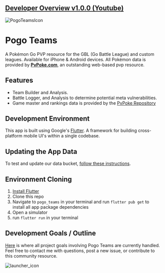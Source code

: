 ## [Developer Overview v1.0.0 (Youtube)](https://www.youtube.com/watch?v=Tk1y74eQEd4)

![PogoTeamsIcon](https://user-images.githubusercontent.com/41221800/143391296-e61059a4-1e63-4a66-9e1f-fe41a686b769.png)

# Pogo Teams
A Pokémon Go PVP resource for the GBL (Go Battle League) and custom leagues. Available for iPhone & Android devices.
All Pokémon data is provided by [**PvPoke.com**](https://pvpoke.com), an outstanding web-based pvp resource.
 
## Features
- Team Builder and Analysis.
- Battle Logger, and Analysis to determine potential meta vulnerabilities.
- Game master and rankings data is provided by the [PvPoke Repository](https://github.com/pvpoke/pvpoke/tree/master/src)

## Development Environment
This app is built using Google's [Flutter](https://flutter.dev). A framework for building cross-platform mobile UI's within a single codebase.

## Updating the App Data
To test and update our data bucket, [follow these instructions](https://github.com/PogoTeams/pogoteams.github.io/blob/main/README.md).

## Environment Cloning
1) [Install Flutter](https://docs.flutter.dev/get-started/install)
2) Clone this repo
3) Navigate to `pogo_teams` in your terminal and run `flutter pub get` to install all app package dependencies
4) Open a simulator
5) run `flutter run` in your terminal

## Development Goals / Outline
[Here](https://github.com/users/SeanSiders/projects/2) is where all project goals involving Pogo Teams are currently handled.
Feel free to contact me with questions, post a new issue, or contribute to this community resource.

![launcher_icon](https://user-images.githubusercontent.com/41221800/143666343-e7ea4d08-e151-4334-92d2-53fabaafcb03.png)
